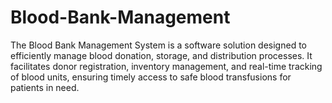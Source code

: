 # Blood-Bank-Management
The Blood Bank Management System is a software solution designed to efficiently manage blood donation, storage, and distribution processes. It facilitates donor registration, inventory management, and real-time tracking of blood units, ensuring timely access to safe blood transfusions for patients in need.
